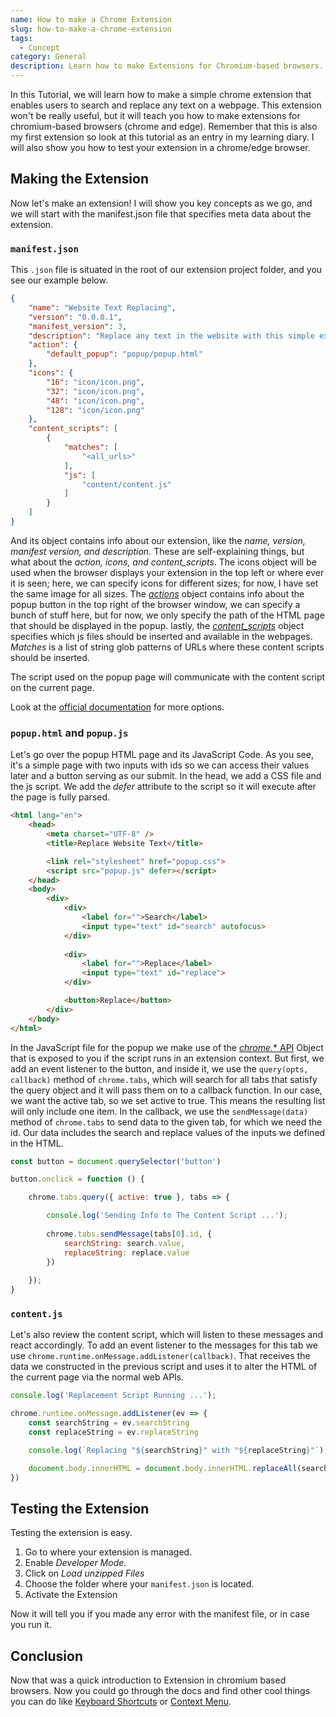 ```yaml
---
name: How to make a Chrome Extension
slug: how-to-make-a-chrome-extension
tags:
  - Concept
category: General
description: Learn how to make Extensions for Chromium-based browsers.
---
```


In this Tutorial, we will learn how to make a simple chrome extension that enables users to search and replace any text on a webpage. This extension won't be really useful, but it will teach you how to make extensions for chromium-based browsers (chrome and edge). Remember that this is also my first extension so look at this tutorial as an entry in my learning diary. I will also show you how to test your extension in a chrome/edge browser.

## Making the Extension

Now let's make an extension! I will show you key concepts as we go, and we will start with the manifest.json file that specifies meta data about the extension.

### `manifest.json`

This `.json` file is situated in the root of our extension project folder, and you see our example below.

```json
{
    "name": "Website Text Replacing",
    "version": "0.0.0.1",
    "manifest_version": 3,
    "description": "Replace any text in the website with this simple extension.",
    "action": {
        "default_popup": "popup/popup.html"
    },
    "icons": {
        "16": "icon/icon.png",
        "32": "icon/icon.png",
        "48": "icon/icon.png",
        "128": "icon/icon.png"
    },
    "content_scripts": [
        {
            "matches": [
                "<all_urls>"
            ],
            "js": [
                "content/content.js"
            ]
        }
    ]
}
```

And its object contains info about our extension, like the *name, version, manifest version, and description*. These are self-explaining things, but what about the *action, icons, and content_scripts*. The icons object will be used when the browser displays your extension in the top left or where ever it is seen; here, we can specify icons for different sizes; for now, I have set the same image for all sizes. The *[actions](https://developer.chrome.com/docs/extensions/reference/action/)* object contains info about the popup button in the top right of the browser window, we can specify a bunch of stuff here, but for now, we only specify the path of the HTML page that should be displayed in the popup. lastly, the *[content_scripts](https://developer.chrome.com/docs/extensions/mv3/content_scripts/)* object specifies which js files should be inserted and available in the webpages. *Matches* is a list of string glob patterns of URLs where these content scripts should be inserted.

The script used on the popup page will communicate with the content script on the current page.

Look at the [official documentation](https://developer.chrome.com/docs/extensions/mv3/manifest/) for more options.

### `popup.html` and `popup.js`

Let's go over the popup HTML page and its JavaScript Code. As you see, it's a simple page with two inputs with ids so we can access their values later and a button serving as our submit. In the head, we add a CSS file and the js script. We add the *defer* attribute to the script so it will execute after the page is fully parsed.

```html
<html lang="en">
    <head>
        <meta charset="UTF-8" />
        <title>Replace Website Text</title>

        <link rel="stylesheet" href="popup.css">
        <script src="popup.js" defer></script>
    </head>
    <body>
        <div>
            <div>
                <label for="">Search</label>
                <input type="text" id="search" autofocus>
            </div>
            
            <div>
                <label for="">Replace</label>
                <input type="text" id="replace">
            </div>

            <button>Replace</button>
        </div>
    </body>
</html>
```

In the JavaScript file for the popup we make use of the [*chrome.** API](https://developer.chrome.com/docs/extensions/reference/) Object that is exposed to you if the script runs in an extension context. But first, we add an event listener to the button, and inside it, we use the `query(opts, callback)` method of `chrome.tabs`, which will search for all tabs that satisfy the query object and it will pass them on to a callback function. In our case, we want the active tab, so we set active to true. This means the resulting list will only include one item. In the callback, we use the `sendMessage(data)` method of `chrome.tabs` to send data to the given tab, for which we need the id. Our data includes the search and replace values of the inputs we defined in the HTML.

```js
const button = document.querySelector('button')

button.onclick = function () {

    chrome.tabs.query({ active: true }, tabs => {

        console.log('Sending Info to The Content Script ...');
        
        chrome.tabs.sendMessage(tabs[0].id, {
            searchString: search.value,
            replaceString: replace.value
        })
        
    });
}
```

### `content.js`

Let's also review the content script, which will listen to these messages and react accordingly. To add an event listener to the messages for this tab we use `chrome.runtime.onMessage.addListener(callback)`. That receives the data we constructed in the previous script and uses it to alter the HTML of the current page via the normal web APIs.

```js
console.log('Replacement Script Running ...');

chrome.runtime.onMessage.addListener(ev => {
    const searchString = ev.searchString
    const replaceString = ev.replaceString

    console.log(`Replacing "${searchString}" with "${replaceString}"`);

    document.body.innerHTML = document.body.innerHTML.replaceAll(searchString, replaceString)
})
```

## Testing the Extension

Testing the extension is easy. 

1. Go to where your extension is managed.
2. Enable *Developer Mode*.
3. Click on *Load unzipped Files*
4. Choose the folder where your `manifest.json` is located.
5. Activate the Extension

Now it will tell you if you made any error with the manifest file, or in case you run it.

## Conclusion

Now that was a quick introduction to Extension in chromium based browsers. Now you could go through the docs and find other cool things you can do like [Keyboard Shortcuts](https://developer.chrome.com/docs/extensions/mv3/user_interface/#commands) or [Context Menu](https://developer.chrome.com/docs/extensions/mv3/user_interface/#context_menu).